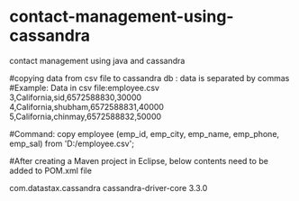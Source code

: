 # contact-management-using-cassandra
contact management using java and cassandra

#copying data from csv file to cassandra db : data is separated by commas
#Example:
Data in csv file:employee.csv
3,California,sid,6572588830,30000
4,California,shubham,6572588831,40000
5,California,chinmay,6572588832,50000

#Command:
copy employee (emp_id, emp_city, emp_name, emp_phone, emp_sal) from 'D:/employee.csv';

#After creating a Maven project in Eclipse, below contents need to be added to POM.xml file

 <!-- https://mvnrepository.com/artifact/com.datastax.cassandra/cassandra-driver-core -->
<dependency>
    <groupId>com.datastax.cassandra</groupId>
    <artifactId>cassandra-driver-core</artifactId>
    <version>3.3.0</version>
</dependency>
